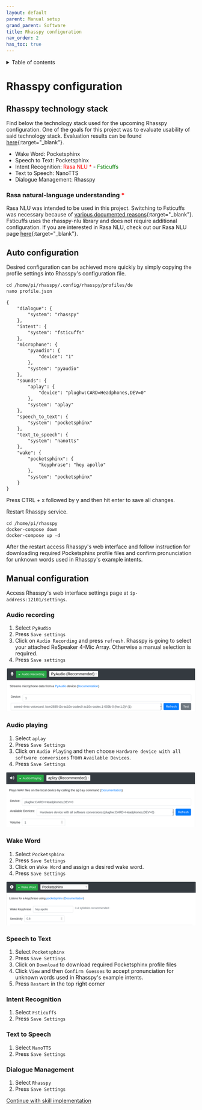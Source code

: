 ```yaml
---
layout: default
parent: Manual setup
grand_parent: Software
title: Rhasspy configuration
nav_order: 2
has_toc: true
---
```

<details closed markdown="block">
  <summary>
    Table of contents
  </summary>
  {: .text-delta }
1. TOC
{:toc}
</details>

# Rhasspy configuration

## Rhasspy technology stack

Find below the technology stack used for the upcoming Rhasspy configuration. One of the goals for this project was to evaluate usability of said technology stack. Evaluation results can be found [here](/evaluation/evluation-intro.html){:target="_blank"}.

- Wake Word: Pocketsphinx
- Speech to Text: Pocketsphinx
- Intent Recognition: <span style="color:red">Rasa NLU *</span> - <span style="color:green">Fsticuffs</span>
- Text to Speech: NanoTTS
- Dialogue Management: Rhasspy 

### Rasa natural-language understanding <span style="color:red">*</span>

Rasa NLU was intended to be used in this project. Switching to Fsticuffs was necessary because of [various documented reasons](../legacy-content/legacy-rasa-implementation.html#issues){:target="_blank"}. Fsticuffs uses the rhasspy-nlu library and does not require additional configuration. If you are interested in Rasa NLU, check out our Rasa NLU page [here](../legacy-content/legacy-rasa-implementation.html){:target="_blank"}.

## Auto configuration

Desired configuration can be achieved more quickly by simply copying the profile settings into Rhasspy's configuration file. 

```shell
cd /home/pi/rhasspy/.config/rhasspy/profiles/de
nano profile.json
```
```shell
{
    "dialogue": {
        "system": "rhasspy"
    },
    "intent": {
        "system": "fsticuffs"
    },
    "microphone": {
        "pyaudio": {
            "device": "1"
        },
        "system": "pyaudio"
    },
    "sounds": {
        "aplay": {
            "device": "plughw:CARD=Headphones,DEV=0"
        },
        "system": "aplay"
    },
    "speech_to_text": {
        "system": "pocketsphinx"
    },
    "text_to_speech": {
        "system": "nanotts"
    },
    "wake": {
        "pocketsphinx": {
            "keyphrase": "hey apollo"
        },
        "system": "pocketsphinx"
    }
}
```
Press CTRL + x followed by y and then hit enter to save all changes.

Restart Rhasspy service. 

```shell
cd /home/pi/rhasspy
docker-compose down
docker-compose up -d 
```

After the restart access Rhasspy's web interface and follow instruction for downloading required Pocketsphinx profile files and confirm pronunciation for unknown words used in Rhasspy's example intents.

## Manual configuration

Access Rhasspy's web interface settings page at ```ip-address:12101/settings```.

### Audio recording

1. Select ```PyAudio```
2. Press ```Save settings```
3. Click on ```Audio Recording``` and press ```refresh```. Rhasspy is going to select your attached ReSpeaker 4-Mic Array. Otherwise a manual selection is required.
4. Press ```Save settings```

<img src="../img/AudioRecording.png"/>

### Audio playing

1. Select ```aplay```
2. Press ```Save Settings```
3. Click on ```Audio Playing``` and then choose ```Hardware device with all software conversions``` from ```Available Devices```.
4. Press ```Save Settings```

<img src="../img/AudioPlaying.png"/>

### Wake Word 

1. Select ```Pocketsphinx```
2. Press ```Save Settings```
3. Click on ```Wake Word``` and assign a desired wake word.
4. Press ```Save Settings```

<img src="../img/WakeWord.png"/>

### Speech to Text

1. Select ```Pocketsphinx```
2. Press ```Save Settings```
3. Click on ```Download``` to download required Pocketsphinx profile files
4. Click ```View``` and then ```Confirm Guesses``` to accept pronunciation for unknown words used in Rhasspy's example intents.
5. Press ```Restart``` in the top right corner

### Intent Recognition

1. Select ```Fsticuffs```
2. Press ```Save Settings```

### Text to Speech

1. Select ```NanoTTS```
2. Press ```Save Settings```

### Dialogue Management 

1. Select ```Rhasspy```
2. Press ```Save Settings```


[Continue with skill implementation](../skills/skill.html)

